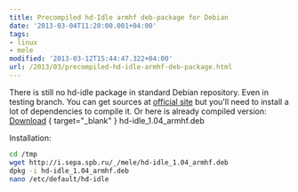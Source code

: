```yaml
---
title: Precompiled hd-Idle armhf deb-package for Debian
date: '2013-03-04T11:20:00.001+04:00'
tags:
- linux
- mele
modified: '2013-03-12T15:44:47.322+04:00'
url: /2013/03/precompiled-hd-idle-armhf-deb-package.html
---
```

There is still no hd-idle package in standard Debian repository. Even in testing branch.
You can get sources at [official site](http://hd-idle.sourceforge.net/) but you'll need to install a lot of dependencies to compile it.
Or here is already compiled version:  
[Download](http://i.sepa.spb.ru/_/mele/hd-idle_1.04_armhf.deb)
{ target="_blank" } hd-idle_1.04_armhf.deb

Installation:
```bash
cd /tmp
wget http://i.sepa.spb.ru/_/mele/hd-idle_1.04_armhf.deb
dpkg -i hd-idle_1.04_armhf.deb
nano /etc/default/hd-idle
```
